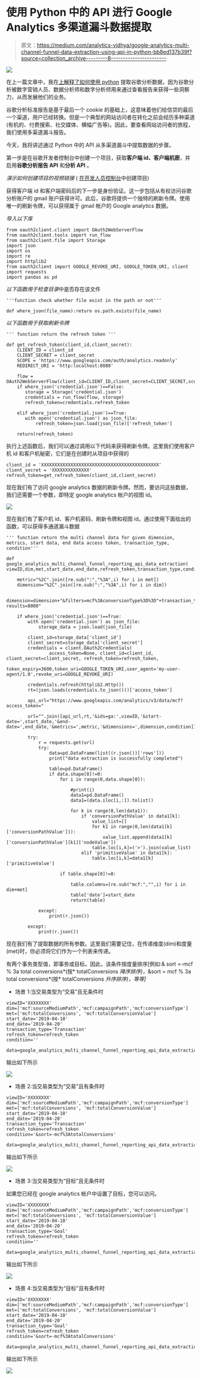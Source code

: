 # 使用 Python 中的 API 进行 Google Analytics 多渠道漏斗数据提取

> 原文：<https://medium.com/analytics-vidhya/google-analytics-multi-channel-funnel-data-extraction-using-api-in-python-bb8ed137b39f?source=collection_archive---------8----------------------->

![](img/55a8c59c96e043ce2b62814fdca1588d.png)

在上一篇文章中，我在[上解释了如何使用 python](https://www.linkedin.com/pulse/google-analytics-data-extraction-using-api-inpython-sheranga-gamwasam/) 提取谷歌分析数据，因为谷歌分析被数字营销人员、数据分析师和数字分析师用来通过查看报告来获得一些洞察力，从而发展他们的业务。

谷歌分析标准报告是基于最后一个 cookie 的基础上，这意味着他们给信贷的最后一个渠道，用户已经转换。但是一个典型的网站访问者在转化之前会经历多种渠道(有机的、付费搜索、社交媒体、横幅广告等)。因此，要查看网站访问者的旅程，我们使用多渠道漏斗报告。

今天，我将讲述通过 Python 中的 API 从多渠道漏斗中提取数据的步骤。

第一步是在谷歌开发者控制台中创建一个项目，获取**客户端 id、客户端机密**，并启用**谷歌分析报告 API** 和**分析 API** 。

*演示如何创建项目的视频链接* ( [在开发人员控制台](https://youtu.be/533nliQZWEg)中创建项目)

获得客户端 id 和客户端密码后的下一步是身份验证。这一步包括从有权访问谷歌分析账户的 gmail 账户获得许可。此后，谷歌将提供一个独特的刷新令牌。使用唯一的刷新令牌，可以获得属于 gmail 帐户的 Google analytics 数据。

*导入以下库*

```
from oauth2client.client import OAuth2WebServerFlow
from oauth2client.tools import run_flow
from oauth2client.file import Storage
import json
import os
import re
import httplib2 
from oauth2client import GOOGLE_REVOKE_URI, GOOGLE_TOKEN_URI, client
import requests
import pandas as pd
```

*以下函数用于检查目录*中是否存在该文件

```
'''function check whether file exist in the path or not'''

def where_json(file_name):return os.path.exists(file_name)
```

*以下函数用于获取刷新令牌*

```
''' function return the refresh token '''

def get_refresh_token(client_id,client_secret):
    CLIENT_ID = client_id
    CLIENT_SECRET = client_secret
    SCOPE = 'https://www.googleapis.com/auth/analytics.readonly'
    REDIRECT_URI = 'http:localhost:8080'

    flow = OAuth2WebServerFlow(client_id=CLIENT_ID,client_secret=CLIENT_SECRET,scope=SCOPE,redirect_uri=REDIRECT_URI)
    if where_json('credential.json')==False:
       storage = Storage('credential.json') 
       credentials = run_flow(flow, storage)
       refresh_token=credentials.refresh_token

    elif where_json('credential.json')==True:
       with open('credential.json') as json_file:  
           refresh_token=json.load(json_file)['refresh_token']

    return(refresh_token)
```

执行上述函数后，我们可以通过调用以下代码来获得刷新令牌。这里我们使用客户机 id 和客户机秘密，它们是在创建时从项目中获得的

```
client_id = 'XXXXXXXXXXXXXXXXXXXXXXXXXXXXXXXXXXXXXXXXXXXX'
client_secret = 'XXXXXXXXXXXXXX'
refresh_token=get_refresh_token(client_id,client_secret)
```

现在我们有了访问 google analytics 数据的刷新令牌。然而，要访问这些数据，我们还需要一个参数，即特定 google analytics 帐户的视图 id。

![](img/b8a72692fb0f9f7c92821293580aace7.png)

现在我们有了客户机 id、客户机密码、刷新令牌和视图 id。通过使用下面给出的函数，可以获得多通道漏斗数据

```
''' function return the multi channel data for given dimension, metrics, start data, end data access token, transaction_type, condition'''

def google_analytics_multi_channel_funnel_reporting_api_data_extraction(
viewID,dim,met,start_date,end_date,refresh_token,transaction_type,condition):

    metric="%2C".join([re.sub(":","%3A",i) for i in met])
    dimension="%2C".join([re.sub(":","%3A",i) for i in dim])

    dimension=dimension+"&filters=mcf%3AconversionType%3D%3D"+transaction_type+"&samplingLevel=HIGHER_PRECISION&max-results=8000"

    if where_json('credential.json')==True:
        with open('credential.json') as json_file:  
            storage_data = json.load(json_file)

        client_id=storage_data['client_id']
        client_secret=storage_data['client_secret']
        credentials = client.OAuth2Credentials(
                access_token=None, client_id=client_id, client_secret=client_secret, refresh_token=refresh_token,
                token_expiry=3600,token_uri=GOOGLE_TOKEN_URI,user_agent='my-user-agent/1.0',revoke_uri=GOOGLE_REVOKE_URI)

        credentials.refresh(httplib2.Http())
        rt=(json.loads(credentials.to_json()))['access_token']

        api_url="https://www.googleapis.com/analytics/v3/data/mcf?access_token="

        url="".join([api_url,rt,'&ids=ga:',viewID,'&start-date=',start_date,'&end-date=',end_date,'&metrics=',metric,'&dimensions=',dimension,condition])

        try:
            r = requests.get(url)
            try:
                data=pd.DataFrame(list((r.json())['rows']))
                print("data extraction is successfully completed")

                table=pd.DataFrame()
                if data.shape[0]!=0:
                    for i in range(0,data.shape[0]):

                        #print(i)
                        data1=pd.DataFrame()
                        data1=(data.iloc[i,:]).tolist()

                        for k in range(0,len(data1)):
                            if 'conversionPathValue' in data1[k]:
                                value_list=[]
                                for k1 in range(0,len(data1[k]['conversionPathValue'])):
                                    value_list.append(data1[k]['conversionPathValue'][k1]['nodeValue'])
                                table.loc[i,k]=('>').join(value_list)
                            elif 'primitiveValue' in data1[k]:
                                table.loc[i,k]=data1[k]['primitiveValue']

                    if table.shape[0]!=0:   

                        table.columns=[re.sub("mcf:","",i) for i in dim+met]
                        table['date']=start_date
                        return(table) 

            except:
                print(r.json())

        except:
            print(r.json())
```

现在我们有了提取数据的所有参数。这里我们需要记住，在传递维度(dim)和度量(met)时，你必须将它们作为一个列表来传递。

有两个事务类型值，即事务或目标。因此，该条件按度量排序[例如:& sort =-mcf % 3a total conversions*(按* totalConversions *降序排序)，*&sort = mcf % 3a total conversions*(按* totalConversions *升序排序)，等等]*

*   场景 1:当交易类型为“交易”且无条件时

```
viewID='XXXXXXXX'
dim=['mcf:sourceMediumPath','mcf:campaignPath','mcf:conversionType']
met=['mcf:totalConversions', 'mcf:totalConversionValue']
start_date='2019-04-10'
end_date='2019-04-20'
transaction_type='Transaction'
refresh_token=refresh_token
condition=''

data=google_analytics_multi_channel_funnel_reporting_api_data_extraction(viewID,dim,met,start_date,end_date,refresh_token,transaction_type,condition)
```

输出如下所示

![](img/eb7c806f51c3775ded2d7314eb3945cd.png)

*   场景 2:当交易类型为“交易”且有条件时

```
viewID='XXXXXXXX'
dim=['mcf:sourceMediumPath','mcf:campaignPath','mcf:conversionType']
met=['mcf:totalConversions', 'mcf:totalConversionValue']
start_date='2019-04-10'
end_date='2019-04-20'
transaction_type='Transaction'
refresh_token=refresh_token
condition='&sort=-mcf%3AtotalConversions'

data=google_analytics_multi_channel_funnel_reporting_api_data_extraction(viewID,dim,met,start_date,end_date,refresh_token,transaction_type,condition)
```

输出如下所示

![](img/2602d51a48fec663489dd02f5ed61964.png)

*   场景 3:当交易类型为“目标”且无条件时

如果您已经在 google analytics 帐户中设置了目标，您可以访问。

```
viewID='XXXXXXXX'
dim=['mcf:sourceMediumPath','mcf:campaignPath','mcf:conversionType']
met=['mcf:totalConversions', 'mcf:totalConversionValue']
start_date='2019-04-10'
end_date='2019-04-20'
transaction_type='Goal'
refresh_token=refresh_token
condition=''

data=google_analytics_multi_channel_funnel_reporting_api_data_extraction(viewID,dim,met,start_date,end_date,refresh_token,transaction_type,condition)
```

输出如下所示

![](img/04525825b98784197971efb215190b80.png)

*   场景 4:当交易类型为“目标”且有条件时

```
viewID='XXXXXXXX'
dim=['mcf:sourceMediumPath','mcf:campaignPath','mcf:conversionType']
met=['mcf:totalConversions', 'mcf:totalConversionValue']
start_date='2019-04-10'
end_date='2019-04-20'
transaction_type='Goal'
refresh_token=refresh_token
condition='&sort=-mcf%3AtotalConversions'

data=google_analytics_multi_channel_funnel_reporting_api_data_extraction(viewID,dim,met,start_date,end_date,refresh_token,transaction_type,condition)
```

输出如下所示

![](img/76ef4097bdf59fa44cc7965e01e2d0f3.png)